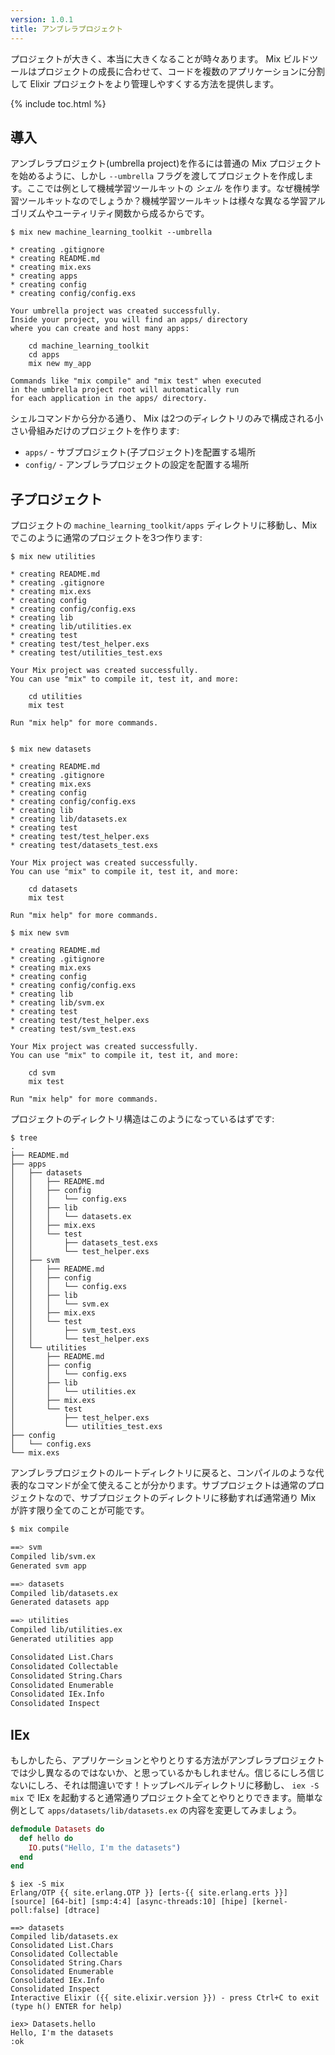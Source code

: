 ```yaml
---
version: 1.0.1
title: アンブレラプロジェクト
---
```


プロジェクトが大きく、本当に大きくなることが時々あります。 Mix ビルドツールはプロジェクトの成長に合わせて、コードを複数のアプリケーションに分割して Elixir プロジェクトをより管理しやすくする方法を提供します。

{% include toc.html %}

## 導入

アンブレラプロジェクト(umbrella project)を作るには普通の Mix プロジェクトを始めるように、しかし `--umbrella` フラグを渡してプロジェクトを作成します。ここでは例として機械学習ツールキットの *シェル* を作ります。なぜ機械学習ツールキットなのでしょうか？機械学習ツールキットは様々な異なる学習アルゴリズムやユーティリティ関数から成るからです。

```shell
$ mix new machine_learning_toolkit --umbrella

* creating .gitignore
* creating README.md
* creating mix.exs
* creating apps
* creating config
* creating config/config.exs

Your umbrella project was created successfully.
Inside your project, you will find an apps/ directory
where you can create and host many apps:

    cd machine_learning_toolkit
    cd apps
    mix new my_app

Commands like "mix compile" and "mix test" when executed
in the umbrella project root will automatically run
for each application in the apps/ directory.
```

シェルコマンドから分かる通り、 Mix は2つのディレクトリのみで構成される小さい骨組みだけのプロジェクトを作ります:

  - `apps/` - サブプロジェクト(子プロジェクト)を配置する場所
  - `config/` - アンブレラプロジェクトの設定を配置する場所


## 子プロジェクト

プロジェクトの `machine_learning_toolkit/apps` ディレクトリに移動し、Mixでこのように通常のプロジェクトを3つ作ります:

```shell
$ mix new utilities

* creating README.md
* creating .gitignore
* creating mix.exs
* creating config
* creating config/config.exs
* creating lib
* creating lib/utilities.ex
* creating test
* creating test/test_helper.exs
* creating test/utilities_test.exs

Your Mix project was created successfully.
You can use "mix" to compile it, test it, and more:

    cd utilities
    mix test

Run "mix help" for more commands.


$ mix new datasets

* creating README.md
* creating .gitignore
* creating mix.exs
* creating config
* creating config/config.exs
* creating lib
* creating lib/datasets.ex
* creating test
* creating test/test_helper.exs
* creating test/datasets_test.exs

Your Mix project was created successfully.
You can use "mix" to compile it, test it, and more:

    cd datasets
    mix test

Run "mix help" for more commands.

$ mix new svm

* creating README.md
* creating .gitignore
* creating mix.exs
* creating config
* creating config/config.exs
* creating lib
* creating lib/svm.ex
* creating test
* creating test/test_helper.exs
* creating test/svm_test.exs

Your Mix project was created successfully.
You can use "mix" to compile it, test it, and more:

    cd svm
    mix test

Run "mix help" for more commands.
```

プロジェクトのディレクトリ構造はこのようになっているはずです:

```shell
$ tree
.
├── README.md
├── apps
│   ├── datasets
│   │   ├── README.md
│   │   ├── config
│   │   │   └── config.exs
│   │   ├── lib
│   │   │   └── datasets.ex
│   │   ├── mix.exs
│   │   └── test
│   │       ├── datasets_test.exs
│   │       └── test_helper.exs
│   ├── svm
│   │   ├── README.md
│   │   ├── config
│   │   │   └── config.exs
│   │   ├── lib
│   │   │   └── svm.ex
│   │   ├── mix.exs
│   │   └── test
│   │       ├── svm_test.exs
│   │       └── test_helper.exs
│   └── utilities
│       ├── README.md
│       ├── config
│       │   └── config.exs
│       ├── lib
│       │   └── utilities.ex
│       ├── mix.exs
│       └── test
│           ├── test_helper.exs
│           └── utilities_test.exs
├── config
│   └── config.exs
└── mix.exs
```

アンブレラプロジェクトのルートディレクトリに戻ると、コンパイルのような代表的なコマンドが全て使えることが分かります。サブプロジェクトは通常のプロジェクトなので、サブプロジェクトのディレクトリに移動すれば通常通り Mix が許す限り全てのことが可能です。

```bash
$ mix compile

==> svm
Compiled lib/svm.ex
Generated svm app

==> datasets
Compiled lib/datasets.ex
Generated datasets app

==> utilities
Compiled lib/utilities.ex
Generated utilities app

Consolidated List.Chars
Consolidated Collectable
Consolidated String.Chars
Consolidated Enumerable
Consolidated IEx.Info
Consolidated Inspect
```

## IEx

もしかしたら、アプリケーションとやりとりする方法がアンブレラプロジェクトでは少し異なるのではないか、と思っているかもしれません。信じるにしろ信じないにしろ、それは間違いです！トップレベルディレクトリに移動し、 `iex -S mix` で IEx を起動すると通常通りプロジェクト全てとやりとりできます。簡単な例として `apps/datasets/lib/datasets.ex` の内容を変更してみましょう。

```elixir
defmodule Datasets do
  def hello do
    IO.puts("Hello, I'm the datasets")
  end
end
```

```shell
$ iex -S mix
Erlang/OTP {{ site.erlang.OTP }} [erts-{{ site.erlang.erts }}] [source] [64-bit] [smp:4:4] [async-threads:10] [hipe] [kernel-poll:false] [dtrace]

==> datasets
Compiled lib/datasets.ex
Consolidated List.Chars
Consolidated Collectable
Consolidated String.Chars
Consolidated Enumerable
Consolidated IEx.Info
Consolidated Inspect
Interactive Elixir ({{ site.elixir.version }}) - press Ctrl+C to exit (type h() ENTER for help)

iex> Datasets.hello
Hello, I'm the datasets
:ok
```
